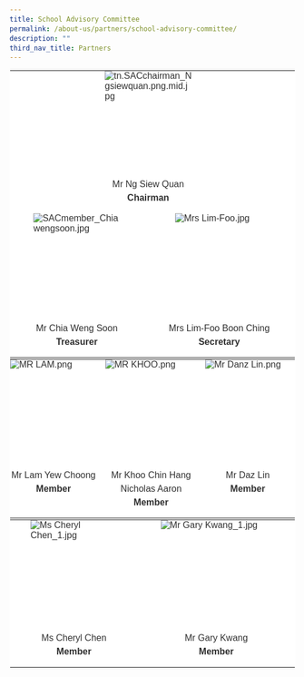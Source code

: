 ```yaml
---
title: School Advisory Committee
permalink: /about-us/partners/school-advisory-committee/
description: ""
third_nav_title: Partners
---
```

<table style="margin: auto; outline: 0px; padding: 0px; border-collapse: collapse; clear: both; border: 1px solid transparent; table-layout: fixed; color: rgb(48, 48, 48); font-family: Archivo, sans-serif; font-size: 16px; font-style: normal; font-variant-ligatures: normal; font-variant-caps: normal; font-weight: 400; letter-spacing: normal; orphans: 2; text-align: left; text-transform: none; white-space: normal; widows: 2; word-spacing: 0px; -webkit-text-stroke-width: 0px; background-color: rgb(255, 255, 255); text-decoration-thickness: initial; text-decoration-style: initial; text-decoration-color: initial;" class="ive_eobj_center ives_tab_kosong"><tbody style="margin: 0px; outline: 0px; padding: 0px;"><tr style="margin: 0px; outline: 0px; padding: 0px;"><td style="margin: 0px; outline: 0px; padding: 0px 15px 15px 0px; vertical-align: top;" colspan="4"><img style="margin: auto; outline: 0px; padding: 0px; border: none; max-width: 100%; clear: both; display: block; width: 153px; height: 188px;" class="ive_eobj_center" alt="tn.SACchairman_Ngsiewquan.png.mid.jpg" src="![](/images/SACchairman_Ngsiewquan.jpeg)"><div style="margin: 0px; outline: 0px; padding: 0px; line-height: 24px !important; color: rgb(48, 48, 48); font-family: Archivo, sans-serif; font-size: 16px; font-weight: 400; text-align: center;">Mr Ng Siew Quan</div><div style="margin: 0px; outline: 0px; padding: 0px; line-height: 24px !important; color: rgb(48, 48, 48); font-family: Archivo, sans-serif; font-size: 16px; font-weight: 400; text-align: center;"><b style="margin: 0px; outline: 0px; padding: 0px;">Chairman</b></div></td></tr><tr style="margin: 0px; outline: 0px; padding: 0px;"><td style="margin: 0px; outline: 0px; padding: 0px 15px 15px 0px; vertical-align: top;" width="300px" colspan="2"><img style="margin: auto; outline: 0px; padding: 0px; border: none; max-width: 100%; clear: both; display: block; width: 153px; height: 191px;" class="ive_eobj_center" alt="SACmember_Chiawengsoon.jpg" src="https://yangzhengpri.moe.edu.sg/qql/slot/u703/2022/About%20Us/Partners/SAC/SACmember_Chiawengsoon.jpg"><div style="margin: 0px; outline: 0px; padding: 0px; line-height: 24px !important; color: rgb(48, 48, 48); font-family: Archivo, sans-serif; font-size: 16px; font-weight: 400; text-align: center;">Mr Chia Weng Soon</div><div style="margin: 0px; outline: 0px; padding: 0px; line-height: 24px !important; color: rgb(48, 48, 48); font-family: Archivo, sans-serif; font-size: 16px; font-weight: 400; text-align: center;"><b style="margin: 0px; outline: 0px; padding: 0px;">Treasurer</b></div></td><td style="margin: 0px; outline: 0px; padding: 0px 15px 15px 0px; vertical-align: top;" width="300px" colspan="2"><img style="margin: auto; outline: 0px; padding: 0px; border: none; max-width: 100%; clear: both; display: block; width: 156px; height: 191px;" class="ive_eobj_center" alt="Mrs Lim-Foo.jpg" src="https://yangzhengpri.moe.edu.sg/qql/slot/u703/2022/About%20Us/Partners/SAC/Mrs%20Lim-Foo.jpg"><div style="margin: 0px; outline: 0px; padding: 0px; line-height: 24px !important; color: rgb(48, 48, 48); font-family: Archivo, sans-serif; font-size: 16px; font-weight: 400; text-align: center;"><span style="margin: 0px; outline: 0px; padding: 0px; background-color: initial;">Mrs Lim-Foo Boon Ching</span></div><div style="margin: 0px; outline: 0px; padding: 0px; line-height: 24px !important; color: rgb(48, 48, 48); font-family: Archivo, sans-serif; font-size: 16px; font-weight: 400; text-align: center;"><span style="margin: 0px; outline: 0px; padding: 0px; background-color: initial;"><b style="margin: 0px; outline: 0px; padding: 0px;">Secretary</b></span></div></td></tr></tbody></table>

<table style="margin: auto; outline: 0px; padding: 0px; border-collapse: collapse; clear: both; border: 1px solid transparent; table-layout: fixed; color: rgb(48, 48, 48); font-family: Archivo, sans-serif; font-size: 16px; font-style: normal; font-variant-ligatures: normal; font-variant-caps: normal; font-weight: 400; letter-spacing: normal; orphans: 2; text-align: left; text-transform: none; white-space: normal; widows: 2; word-spacing: 0px; -webkit-text-stroke-width: 0px; background-color: rgb(255, 255, 255); text-decoration-thickness: initial; text-decoration-style: initial; text-decoration-color: initial;" class="ive_eobj_center ives_tab_kosong"><tbody style="margin: 0px; outline: 0px; padding: 0px;"><tr style="margin: 0px; outline: 0px; padding: 0px;"><td style="margin: 0px; outline: 0px; padding: 0px 15px 15px 0px; vertical-align: top;" width="300px"><img style="margin: auto; outline: 0px; padding: 0px; border: none; max-width: 100%; clear: both; display: block; width: 153px; height: 192px;" class="ive_eobj_center" alt="MR LAM.png" src="https://yangzhengpri.moe.edu.sg/qql/slot/u703/2022/About%20Us/Partners/SAC/MR%20LAM.png"><div style="margin: 0px; outline: 0px; padding: 0px; line-height: 24px !important; color: rgb(48, 48, 48); font-family: Archivo, sans-serif; font-size: 16px; font-weight: 400; text-align: center;">Mr Lam Yew Choong</div><div style="margin: 0px; outline: 0px; padding: 0px; line-height: 24px !important; color: rgb(48, 48, 48); font-family: Archivo, sans-serif; font-size: 16px; font-weight: 400; text-align: center;"><b style="margin: 0px; outline: 0px; padding: 0px;">Member</b></div></td><td style="margin: 0px; outline: 0px; padding: 0px 15px 15px 0px; vertical-align: top;" width="300px"><img style="margin: auto; outline: 0px; padding: 0px; border: none; max-width: 100%; clear: both; display: block; width: 161px; height: 192px;" class="ive_eobj_center" alt="MR KHOO.png" src="https://yangzhengpri.moe.edu.sg/qql/slot/u703/2022/About%20Us/Partners/SAC/MR%20KHOO.png"><div style="margin: 0px; outline: 0px; padding: 0px; line-height: 24px !important; color: rgb(48, 48, 48); font-family: Archivo, sans-serif; font-size: 16px; font-weight: 400; text-align: center;"><span style="margin: 0px; outline: 0px; padding: 0px; background-color: initial;">Mr Khoo Chin Hang Nicholas Aaron</span></div><div style="margin: 0px; outline: 0px; padding: 0px; line-height: 24px !important; color: rgb(48, 48, 48); font-family: Archivo, sans-serif; font-size: 16px; font-weight: 400; text-align: center;"><span style="margin: 0px; outline: 0px; padding: 0px; background-color: initial;"><b style="margin: 0px; outline: 0px; padding: 0px;">Member</b></span><br style="margin: 0px; outline: 0px; padding: 0px;"></div></td><td style="margin: 0px; outline: 0px; padding: 0px 15px 15px 0px; vertical-align: top;" width="300px"><img style="margin: auto; outline: 0px; padding: 0px; border: none; max-width: 100%; clear: both; display: block; width: 150px; height: 192px;" class="ive_eobj_center" alt="Mr Danz Lin.png" src="https://yangzhengpri.moe.edu.sg/qql/slot/u703/2022/About%20Us/Partners/SAC/Mr%20Danz%20Lin[1].png"><div style="margin: 0px; outline: 0px; padding: 0px; line-height: 24px !important; color: rgb(48, 48, 48); font-family: Archivo, sans-serif; font-size: 16px; font-weight: 400; text-align: center;"><span style="margin: 0px; outline: 0px; padding: 0px; background-color: initial;">Mr Daz Lin</span></div><div style="margin: 0px; outline: 0px; padding: 0px; line-height: 24px !important; color: rgb(48, 48, 48); font-family: Archivo, sans-serif; font-size: 16px; font-weight: 400; text-align: center;"><b style="margin: 0px; outline: 0px; padding: 0px;">Member</b></div></td></tr></tbody></table>

<table style="margin: auto; outline: 0px; padding: 0px; border-collapse: collapse; clear: both; border: 1px solid transparent; table-layout: fixed; color: rgb(48, 48, 48); font-family: Archivo, sans-serif; font-size: 16px; font-style: normal; font-variant-ligatures: normal; font-variant-caps: normal; font-weight: 400; letter-spacing: normal; orphans: 2; text-align: left; text-transform: none; white-space: normal; widows: 2; word-spacing: 0px; -webkit-text-stroke-width: 0px; background-color: rgb(255, 255, 255); text-decoration-thickness: initial; text-decoration-style: initial; text-decoration-color: initial;" class="ive_eobj_center ives_tab_kosong"><tbody style="margin: 0px; outline: 0px; padding: 0px;"><tr style="margin: 0px; outline: 0px; padding: 0px;"><td style="margin: 0px; outline: 0px; padding: 0px 15px 15px 0px; vertical-align: top;" width="300px"><img style="margin: auto; outline: 0px; padding: 0px; border: none; max-width: 100%; clear: both; display: block; width: 153px; height: 196px;" class="ive_eobj_center" alt="Ms Cheryl Chen_1.jpg" src="https://yangzhengpri.moe.edu.sg/qql/slot/u703/2022/About%20Us/Partners/SAC/Ms%20Cheryl%20Chen_1.jpg"><div style="margin: 0px; outline: 0px; padding: 0px; line-height: 24px !important; color: rgb(48, 48, 48); font-family: Archivo, sans-serif; font-size: 16px; font-weight: 400; text-align: center;"><span style="margin: 0px; outline: 0px; padding: 0px; background-color: initial;">Ms Cheryl Chen</span></div><div style="margin: 0px; outline: 0px; padding: 0px; line-height: 24px !important; color: rgb(48, 48, 48); font-family: Archivo, sans-serif; font-size: 16px; font-weight: 400; text-align: center;"><span style="margin: 0px; outline: 0px; padding: 0px; background-color: initial;"><b style="margin: 0px; outline: 0px; padding: 0px;">Member</b></span><br style="margin: 0px; outline: 0px; padding: 0px;"></div></td><td style="margin: 0px; outline: 0px; padding: 0px 15px 15px 0px; vertical-align: top;" width="300px"><img style="margin: auto; outline: 0px; padding: 0px; border: none; max-width: 100%; clear: both; display: block; width: 196px; height: 196px;" class="ive_eobj_center" alt="Mr Gary Kwang_1.jpg" src="https://yangzhengpri.moe.edu.sg/qql/slot/u703/2022/About%20Us/Partners/SAC/Mr%20Gary%20Kwang_1.jpg"><div style="margin: 0px; outline: 0px; padding: 0px; line-height: 24px !important; color: rgb(48, 48, 48); font-family: Archivo, sans-serif; font-size: 16px; font-weight: 400; text-align: center;">Mr Gary Kwang</div><div style="margin: 0px; outline: 0px; padding: 0px; line-height: 24px !important; color: rgb(48, 48, 48); font-family: Archivo, sans-serif; font-size: 16px; font-weight: 400; text-align: center;"><b style="margin: 0px; outline: 0px; padding: 0px;">Member</b></div></td></tr></tbody></table>